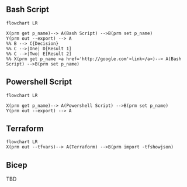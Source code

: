 ## Bash Script 
```mermaid
flowchart LR

X(prm get p_name)--> A(Bash Script) -->B(prm set p_name)
Y(prm out --export) --> A
%% B --> C{Decision}
%% C -->|One| D[Result 1]
%% C -->|Two| E[Result 2]
%% X(prm get p_name <a href='http://google.com'>link</a>)--> A(Bash Script) -->B(prm set p_name)
```

## Powershell Script 
```mermaid
flowchart LR

X(prm get p_name)--> A(Powershell Script) -->B(prm set p_name)
Y(prm out --export) --> A
```

## Terraform
```mermaid
flowchart LR
X(prm out --tfvars)--> A(Terraform) -->B(prm import -tfshowjson)

```

## Bicep

TBD